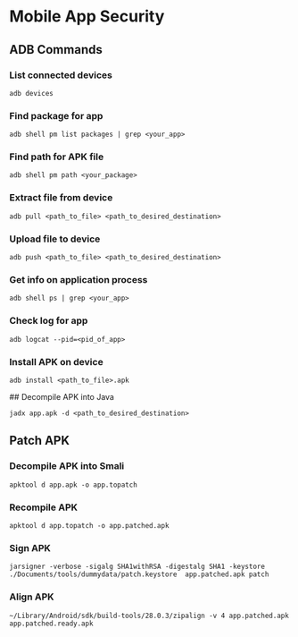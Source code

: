 # Mobile App Security



## ADB Commands

### List connected devices

`adb devices`

### Find package for app

`adb shell pm list packages | grep <your_app>`

### Find path for APK file

`adb shell pm path <your_package>`

### Extract file from device

`adb pull <path_to_file> <path_to_desired_destination>`

### Upload file to device
`adb push <path_to_file> <path_to_desired_destination>`

### Get info on application process

`adb shell ps | grep <your_app>`

### Check log for app

`adb logcat --pid=<pid_of_app>`

### Install APK on device

`adb install <path_to_file>.apk`

## Decompile APK into Java

`jadx app.apk -d <path_to_desired_destination>`

## Patch APK

### Decompile APK into Smali

`apktool d app.apk -o app.topatch`

### Recompile APK

`apktool d app.topatch -o app.patched.apk`

### Sign APK

`jarsigner -verbose -sigalg SHA1withRSA -digestalg SHA1 -keystore ./Documents/tools/dummydata/patch.keystore  app.patched.apk patch`

### Align APK

`~/Library/Android/sdk/build-tools/28.0.3/zipalign -v 4 app.patched.apk app.patched.ready.apk`